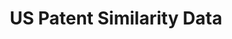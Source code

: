 ---
layout: default
citation: "\n@misc{whalen_us_2019,\n\ttitle = {{US} {Patent} {Similarity} {Data}},\n\turl
  = {https://zenodo.org/record/3552078},\n\tabstract = {Pairwise semantic similarity
  measures for US utility patents. Includes measures for citing/cited patent pairs,
  100 most-similar patents for each patent, and doc2vec vectors for each patent.},\n\turldate
  = {2021-09-15},\n\tpublisher = {Zenodo},\n\tauthor = {Whalen, Ryan and Lungeanu,
  Alina and DeChurch, Leslie and Contractor, Noshir},\n\tmonth = nov,\n\tyear = {2019},\n\tdoi
  = {10.5281/zenodo.3552078},\n\tnote = {type: dataset},\n\tkeywords = {patents, intellectual
  property, innovation, semantic similarity, empirical legal studies},\n}\n"
code: None
description: Pairwise semantic similarity measures for US utility patents. Includes
  measures for citing/cited patent pairs, 100 most-similar patents for each patent,
  and doc2vec vectors for each patent.
documentation: Pairwise semantic similarity measures for US utility patents. Includes
  measures for citing/cited patent pairs, 100 most-similar patents for each patent,
  and doc2vec vectors for each patent.
doi: '10.5281/zenodo.3552078

  '
error_metrics: None
record_creation_timestamp: 09/15/2021, 05:50:18
shortname: us_patent_similarity
tags: patents, intellectual property, innovation, semantic similarity, empirical legal
  studies, patents, similarity
terms_of_use: ' Creative Commons Attribution 4.0 International'
timeframe: None
title: US Patent Similarity Data
url: https://zenodo.org/record/3552078
uuid: 868eaad1-3c6a-4730-a70f-853996962d39
versioning: 'Yes'
---